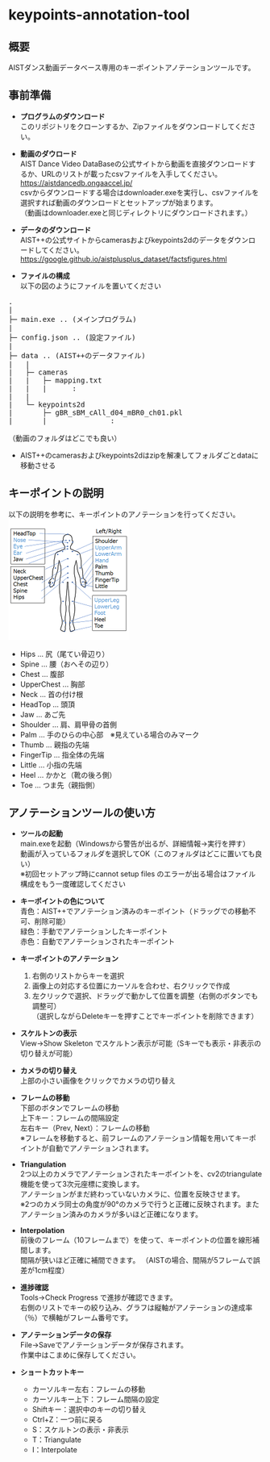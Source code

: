 # keypoints-annotation-tool

## 概要
  AISTダンス動画データベース専用のキーポイントアノテーションツールです。

## 事前準備
- **プログラムのダウンロード**  
  このリポジトリをクローンするか、Zipファイルをダウンロードしてください。
  
- **動画のダウロード**  
  AIST Dance Video DataBaseの公式サイトから動画を直接ダウンロードするか、URLのリストが載ったcsvファイルを入手してください。   
  https://aistdancedb.ongaaccel.jp/  
  csvからダウンロードする場合はdownloader.exeを実行し、csvファイルを選択すれば動画のダウンロードとセットアップが始まります。  
  （動画はdownloader.exeと同じディレクトリにダウンロードされます。）  
  
- **データのダウンロード**  
  AIST++の公式サイトからcamerasおよびkeypoints2dのデータをダウンロードしてください。  
  https://google.github.io/aistplusplus_dataset/factsfigures.html
  
- **ファイルの構成**  
  以下の図のようにファイルを置いてください
<pre>
.
|
├─ main.exe .. (メインプログラム)
|
├─ config.json .. (設定ファイル)
|
├─ data .. (AIST++のデータファイル)
|   |
|   ├─ cameras
|   |   ├─ mapping.txt
|   |   |      :
|   |   
|   └─ keypoints2d
|       ├─ gBR_sBM_cAll_d04_mBR0_ch01.pkl
|       |               :

（動画のフォルダはどこでも良い）
</pre>  
- AIST++のcamerasおよびkeypoints2dはzipを解凍してフォルダごとdataに移動させる
  
## キーポイントの説明
以下の説明を参考に、キーポイントのアノテーションを行ってください。  
  ![画像の説明](Pictures/keypoints_explanation.png)
- Hips ... 尻（尾てい骨辺り）
- Spine ... 腰（おへその辺り）
- Chest ... 腹部
- UpperChest ... 胸部
- Neck ... 首の付け根
- HeadTop ... 頭頂
- Jaw ... あご先
- Shoulder ... 肩、肩甲骨の首側
- Palm ... 手のひらの中心部　※見えている場合のみマーク
- Thumb ... 親指の先端
- FingerTip ... 指全体の先端
- Little ... 小指の先端
- Heel ... かかと（靴の後ろ側）
- Toe ... つま先（親指側）

## アノテーションツールの使い方
- **ツールの起動**  
  main.exeを起動（Windowsから警告が出るが、詳細情報→実行を押す）  
  動画が入っているフォルダを選択してOK（このフォルダはどこに置いても良い）  
  ※初回セットアップ時にcannot setup files のエラーが出る場合はファイル構成をもう一度確認してください  
  
- **キーポイントの色について**  
  青色：AIST++でアノテーション済みのキーポイント（ドラッグでの移動不可、削除可能）  
  緑色：手動でアノテーションしたキーポイント  
  赤色：自動でアノテーションされたキーポイント  

- **キーポイントのアノテーション**  
  1. 右側のリストからキーを選択  
  2. 画像上の対応する位置にカーソルを合わせ、右クリックで作成  
  3. 左クリックで選択、ドラッグで動かして位置を調整（右側のボタンでも調整可）  
  （選択しながらDeleteキーを押すことでキーポイントを削除できます）  
  
- **スケルトンの表示**  
  View→Show Skeleton でスケルトン表示が可能（Sキーでも表示・非表示の切り替えが可能）   

- **カメラの切り替え**  
  上部の小さい画像をクリックでカメラの切り替え  

- **フレームの移動**  
  下部のボタンでフレームの移動  
  上下キー：フレームの間隔設定  
  左右キー（Prev, Next）：フレームの移動  
  ※フレームを移動すると、前フレームのアノテーション情報を用いてキーポイントが自動でアノテーションされます。

- **Triangulation**  
  2つ以上のカメラでアノテーションされたキーポイントを、cv2のtriangulate機能を使って3次元座標に変換します。  
  アノテーションがまだ終わっていないカメラに、位置を反映させます。  
  ※2つのカメラ同士の角度が90°のカメラで行うと正確に反映されます。またアノテーション済みのカメラが多いほど正確になります。  

- **Interpolation**  
  前後のフレーム（10フレームまで）を使って、キーポイントの位置を線形補間します。  
  間隔が狭いほど正確に補間できます。  （AISTの場合、間隔が5フレームで誤差が1cm程度）  

- **進捗確認**  
  Tools→Check Progress で進捗が確認できます。  
  右側のリストでキーの絞り込み、グラフは縦軸がアノテーションの達成率（％）で横軸がフレーム番号です。  

- **アノテーションデータの保存**  
  File→Saveでアノテーションデータが保存されます。  
  作業中はこまめに保存してください。  
  
- **ショートカットキー**  
  - カーソルキー左右：フレームの移動
  - カーソルキー上下：フレーム間隔の設定
  - Shiftキー：選択中のキーの切り替え
  - Ctrl+Z：一つ前に戻る
  - S：スケルトンの表示・非表示
  - T：Triangulate
  - I：Interpolate
